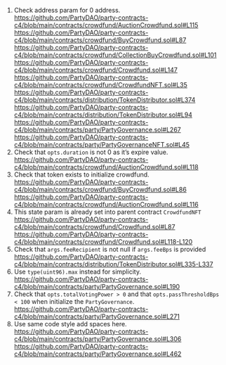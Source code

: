 1.	Check address param for 0 address.
https://github.com/PartyDAO/party-contracts-c4/blob/main/contracts/crowdfund/AuctionCrowdfund.sol#L115
https://github.com/PartyDAO/party-contracts-c4/blob/main/contracts/crowdfund/BuyCrowdfund.sol#L87
https://github.com/PartyDAO/party-contracts-c4/blob/main/contracts/crowdfund/CollectionBuyCrowdfund.sol#L101
https://github.com/PartyDAO/party-contracts-c4/blob/main/contracts/crowdfund/Crowdfund.sol#L147
https://github.com/PartyDAO/party-contracts-c4/blob/main/contracts/crowdfund/CrowdfundNFT.sol#L35
https://github.com/PartyDAO/party-contracts-c4/blob/main/contracts/distribution/TokenDistributor.sol#L374
https://github.com/PartyDAO/party-contracts-c4/blob/main/contracts/distribution/TokenDistributor.sol#L94
https://github.com/PartyDAO/party-contracts-c4/blob/main/contracts/party/PartyGovernance.sol#L267
https://github.com/PartyDAO/party-contracts-c4/blob/main/contracts/party/PartyGovernanceNFT.sol#L45
2.	Check that `opts.duration` is not 0 as it’s expire value.
https://github.com/PartyDAO/party-contracts-c4/blob/main/contracts/crowdfund/AuctionCrowdfund.sol#L118
3.	Check that token exists to initialize crowdfund.
https://github.com/PartyDAO/party-contracts-c4/blob/main/contracts/crowdfund/BuyCrowdfund.sol#L86
https://github.com/PartyDAO/party-contracts-c4/blob/main/contracts/crowdfund/AuctionCrowdfund.sol#L116
4.	This state param is already set into parent contract `CrowdfundNFT`
https://github.com/PartyDAO/party-contracts-c4/blob/main/contracts/crowdfund/Crowdfund.sol#L87
https://github.com/PartyDAO/party-contracts-c4/blob/main/contracts/crowdfund/Crowdfund.sol#L118-L120
5.	Check that `args.feeRecipient` is not null if `args.feeBps` is provided
https://github.com/PartyDAO/party-contracts-c4/blob/main/contracts/distribution/TokenDistributor.sol#L335-L337
6.	Use `type(uint96).max` instead for simplicity.
https://github.com/PartyDAO/party-contracts-c4/blob/main/contracts/party/PartyGovernance.sol#L190
7.	Check that `opts.totalVotingPower > 0` and that `opts.passThresholdBps < 100` when initialize the `PartyGovernance`.
https://github.com/PartyDAO/party-contracts-c4/blob/main/contracts/party/PartyGovernance.sol#L271 
8.	Use same code style add spaces here.
https://github.com/PartyDAO/party-contracts-c4/blob/main/contracts/party/PartyGovernance.sol#L306
https://github.com/PartyDAO/party-contracts-c4/blob/main/contracts/party/PartyGovernance.sol#L462
